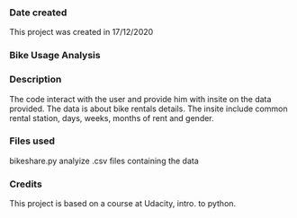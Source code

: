 ### Date created
This project was created in 17/12/2020

### Bike Usage Analysis


### Description
The code interact with the user and provide him with insite on the data provided.
The data is about bike rentals details.
The insite include common rental station, days, weeks, months of rent and gender.

### Files used
bikeshare.py analyize .csv files containing the data

### Credits
This project is based on a course at Udacity, intro. to python.

